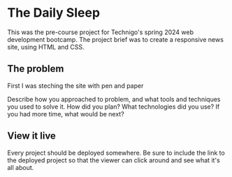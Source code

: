 # The Daily Sleep

This was the pre-course project for Technigo's spring 2024 web development bootcamp. The project brief was to create a responsive news site, using HTML and CSS. 

## The problem

First I was steching the site with pen and paper 

Describe how you approached to problem, and what tools and techniques you used to solve it. How did you plan? What technologies did you use? If you had more time, what would be next?

## View it live
Every project should be deployed somewhere. Be sure to include the link to the deployed project so that the viewer can click around and see what it's all about.

